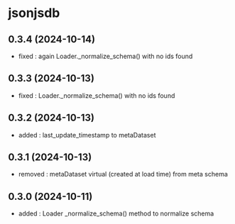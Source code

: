 # jsonjsdb

## 0.3.4 (2024-10-14)

- fixed : again Loader._normalize_schema() with no ids found

## 0.3.3 (2024-10-13)

- fixed : Loader._normalize_schema() with no ids found

## 0.3.2 (2024-10-13)

- added : last_update_timestamp to metaDataset

## 0.3.1 (2024-10-13)

- removed : metaDataset virtual (created at load time) from meta schema

## 0.3.0 (2024-10-11)

- added : Loader \_normalize_schema() method to normalize schema
